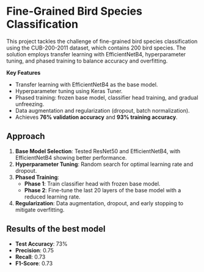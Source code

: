 # Fine-Grained Bird Species Classification  

This project tackles the challenge of fine-grained bird species classification using the CUB-200-2011 dataset, which contains 200 bird species. The solution employs transfer learning with EfficientNetB4, hyperparameter tuning, and phased training to balance accuracy and overfitting.  

**Key Features**  
- Transfer learning with EfficientNetB4 as the base model.  
- Hyperparameter tuning using Keras Tuner.  
- Phased training: frozen base model, classifier head training, and gradual unfreezing.  
- Data augmentation and regularization (dropout, batch normalization).  
- Achieves **76% validation accuracy** and **93% training accuracy**.  

## Approach  
1. **Base Model Selection**: Tested ResNet50 and EfficientNetB4, with EfficientNetB4 showing better performance.  
2. **Hyperparameter Tuning**: Random search for optimal learning rate and dropout.  
3. **Phased Training**:  
   - **Phase 1**: Train classifier head with frozen base model.  
   - **Phase 2**: Fine-tune the last 20 layers of the base model with a reduced learning rate.  
4. **Regularization**: Data augmentation, dropout, and early stopping to mitigate overfitting.  

## Results of the best model
- **Test Accuracy**: 73%  
- **Precision**: 0.75  
- **Recall**: 0.73  
- **F1-Score**: 0.73  
